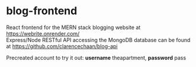 # blog-frontend

React frontend for the MERN stack blogging website at https://webrite.onrender.com/ \
Express/Node RESTful API accessing the MongoDB database can be found at https://github.com/clarencechaan/blog-api

Precreated account to try it out: **username** theapartment, **password** pass
